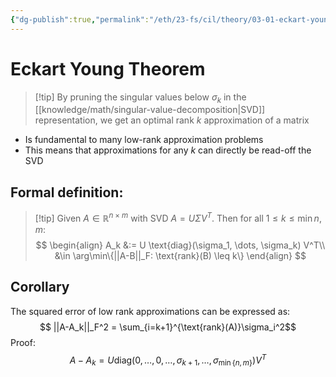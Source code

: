 ```yaml
---
{"dg-publish":true,"permalink":"/eth/23-fs/cil/theory/03-01-eckart-young-theorem/","tags":["eth/cil/theory"],"created":"","updated":""}
---
```


# Eckart Young Theorem
>[!tip] By pruning the singular values below $\sigma_k$ in the [[knowledge/math/singular-value-decomposition\|SVD]] representation, we get an optimal rank $k$ approximation of a matrix
>
* Is fundamental to many low-rank approximation problems
* This means that approximations for any $k$ can directly be read-off the SVD
## Formal definition:
>[!tip] Given $A \in \mathbb{R}^{n \times m}$ with SVD $A = U \Sigma V^T$. Then for all $1 \leq k \leq \min{n,m}$:
>$$
>\begin{align}
>A_k &:= U \text{diag}(\sigma_1, \dots, \sigma_k) V^T\\
>	&\in \arg\min\{||A-B||_F: \text{rank}(B) \leq k\}
>\end{align}
>$$

## Corollary
The squared error of low rank approximations can be expressed as:
$$
||A-A_k||_F^2 = \sum_{i=k+1}^{\text{rank}(A)}\sigma_i^2$$
Proof:
$$
A - A_k = U \text{diag}(0, \dots, 0, \dots, \sigma_{k+1}, \dots, \sigma_{\min\{n,m\}})V^T$$
